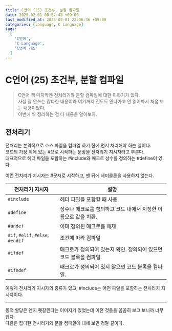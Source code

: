 ```yaml
---
title: C언어 (25) 조건부, 분할 컴파일
date: 2025-02-01 00:52:43 +09:00
last_modified_at: 2025-02-01 22:06:36 +09:00
categories: [language, C Language]
tags:
  [
    'C언어',
    'C Language',
    'C언어 기초'
  ]
---
```

# **C언어 (25) 조건부, 분할 컴파일**
> C언어 책 마지막엔 전처리기와 분할 컴파일에 대한 이야기가 있다.<br>
> 사실 잘 안쓰는 잡다한 내용이라 여기까지 진도도 안나가고 안 읽어봐서 처음 보는 내용이었다.<br>
> 이번에 싹 정리하는 겸 다 내용을 알아보자.

## 전처리기
전처리는 본격적으로 소스 파일을 컴파일 하기 전에 먼저 처리해야 하는 일이다.<br>
코드의 가장 위에 있는 #으로 시작하는 문장을 전처리기 지시자라고 부른다.<br>
대표적으로 헤더 파일을 포함하는 #include와 매크로 상수를 정의하는 #define이 있다.<br>

이런 전치리기 지시자는 #문자로 시작하고, 맨 뒤에 세미콜론을 사용하지 않는다.<br>

| 전처리기 지시자      | 설명                                                                 |
|-------------------|----------------------------------------------------------------------|
| `#include`        | 헤더 파일을 포함할 때 사용.             |
| `#define`         | 상수나 매크로를 정의하고 코드 내에서 지정한 이름으로 값을 치환.                |
| `#undef`          | 이미 정의된 매크로를 해제                                      |
| `#if`, `#elif`, `#else`, `#endif`             | 조건에 따라 컴파일                     |
| `#ifdef`          | 매크로가 정의되어 있는지 확인. 정의되어 있으면 코드 블록을 컴파일.            |
| `#ifndef`         | 매크로가 정의되어 있지 않으면 코드 블록을 컴파일.  

이렇게 전처리기 지시자의 종류가 있고, #include는 어떤 파일을 포함하는 전처리지 지시자이다.<br>




---
동적 할당은 왠지 헷갈린다는 이미지가 있었는데 이전 것들을 꼼꼼히 보고 보니까 너무 쉽다.<br>
다음은 잡다한 전처리기와 분할 컴파일에 대해 보면 정말 끝이다.